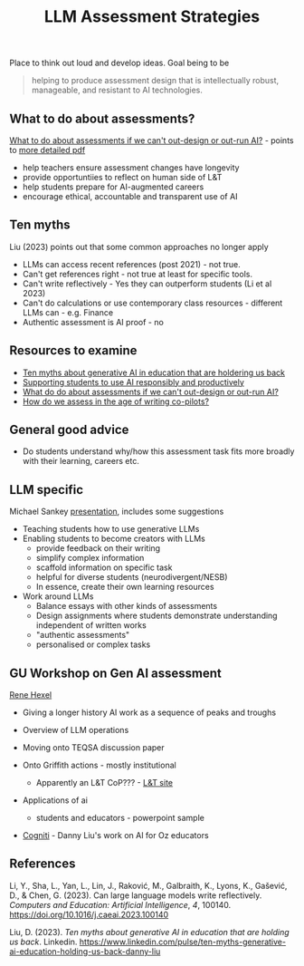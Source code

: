 ﻿---
title: LLM Assessment Strategies
---
Place to think out loud and develop ideas. Goal being to be
>  helping to produce assessment design that is intellectually robust, manageable, and resistant to AI technologies.

## What to do about assessments?

[What to do about assessments if we can't out-design or out-run AI?](https://educational-innovation.sydney.edu.au/teaching@sydney/what-to-do-about-assessments-if-we-cant-out-design-or-out-run-ai/) - points to [more detailed pdf](https://unisyd-my.sharepoint.com/personal/danny_liu_sydney_edu_au/_layouts/15/onedrive.aspx?id=%2Fpersonal%2Fdanny%5Fliu%5Fsydney%5Fedu%5Fau%2FDocuments%2FEI%2F2023%2Fgenerative%20AI%2FAssessments%20for%20semester%202%2C%202023%2Epdf&parent=%2Fpersonal%2Fdanny%5Fliu%5Fsydney%5Fedu%5Fau%2FDocuments%2FEI%2F2023%2Fgenerative%20AI&ga=1)

- help teachers ensure assessment changes have longevity
- provide opportuntiies to reflect on human side of L&T
- help students prepare for AI-augmented careers
- encourage ethical, accountable and transparent use of AI


## Ten myths

Liu (2023) points out that some common approaches no longer apply

- LLMs can access recent references (post 2021) - not true.
- Can't get references right - not true at least for specific tools.
- Can't write reflectively - Yes they can outperform students (Li et al 2023)
- Can't do calculations or use contemporary class resources - different LLMs can - e.g. Finance
- Authentic assessment is AI proof - no

## Resources to examine

- [Ten myths about generative AI in education that are holdering us back](https://educational-innovation.sydney.edu.au/teaching@sydney/ten-myths-about-generative-ai-in-education-that-are-holding-us-back/)
- [Supporting students to use AI responsibly and productively](https://educational-innovation.sydney.edu.au/teaching@sydney/supporting-students-to-use-ai-responsibly-and-productively/)
- [What do do about assessments if we can't out-design or out-run AI?](https://educational-innovation.sydney.edu.au/teaching@sydney/what-to-do-about-assessments-if-we-cant-out-design-or-out-run-ai/)
- [How do we assess in the age of writing co-pilots?](https://educational-innovation.sydney.edu.au/teaching@sydney/chatgpt-is-old-news-how-do-we-assess-in-the-age-of-ai-writing-co-pilots/)

## General good advice

- Do students understand why/how this assessment task fits more broadly with their learning, careers etc.

## LLM specific

Michael Sankey [presentation](https://www.slideshare.net/michaelsankey/principles-of-assessment-259432099), includes some suggestions

- Teaching students how to use generative LLMs
- Enabling students to become creators with LLMs
  - provide feedback on their writing
  - simplify complex information
  - scaffold information on specific task
  - helpful for diverse students (neurodivergent/NESB)
  - In essence, create their own learning resources
- Work around LLMs
  - Balance essays with other kinds of assessments 
  - Design assignments where students demonstrate understanding independent of written works
  - "authentic assessments"
  - personalised or complex tasks

## GU Workshop on Gen AI assessment

[Rene Hexel](https://experts.griffith.edu.au/9237-rene-hexel)

- Giving a longer history AI work as a sequence of peaks and troughs
- Overview of LLM operations 
- Moving onto TEQSA discussion paper
- Onto Griffith actions - mostly institutional
  - Apparently an L&T CoP??? - [L&T site](https://griffitheduau.sharepoint.com/sites/LTSupportResources/SitePages/AI-tools-in-learning-and-teaching.aspx)
- Applications of ai
  - students and educators - powerpoint sample

- [Cogniti](https://cogniti.ai/docs/how-do-i-access-cogniti/) - Danny Liu's work on AI for Oz educators

## References

Li, Y., Sha, L., Yan, L., Lin, J., Raković, M., Galbraith, K., Lyons, K., Gašević, D., & Chen, G. (2023). Can large language models write reflectively. *Computers and Education: Artificial Intelligence*, *4*, 100140. <https://doi.org/10.1016/j.caeai.2023.100140>

Liu, D. (2023). *Ten myths about generative AI in education that are holding us back*. Linkedin. <https://www.linkedin.com/pulse/ten-myths-generative-ai-education-holding-us-back-danny-liu>